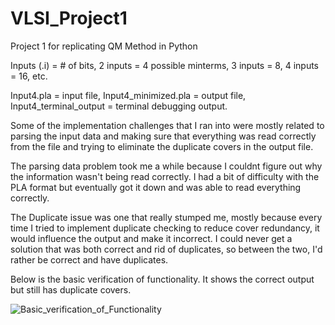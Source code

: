 # VLSI_Project1
Project 1 for replicating QM Method in Python

Inputs (.i) = # of bits,
2 inputs = 4 possible minterms,
3 inputs = 8,
4 inputs = 16,
etc.

Input4.pla = input file, Input4_minimized.pla = output file, Input4_terminal_output = terminal debugging output.



Some of the implementation challenges that I ran into were mostly related to parsing the input data and making sure that everything was read correctly from the file and trying to eliminate the duplicate covers in the output file. 

The parsing data problem took me a while because I couldnt figure out why the information wasn't being read correctly. I had a bit of difficulty with the PLA format but eventually got it down and was able to read everything correctly.

The Duplicate issue was one that really stumped me, mostly because every time I tried to implement duplicate checking to reduce cover redundancy, it would influence the output and make it incorrect. I could never get a solution that was both correct and rid of duplicates, so between the two, I'd rather be correct and have duplicates.

Below is the basic verification of functionality. It shows the correct output but still has duplicate covers.

![Basic_verification_of_Functionality](https://github.com/user-attachments/assets/55f3566c-2b27-4518-9a74-f210a8d154ea)


